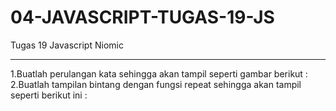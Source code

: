 # 04-JAVASCRIPT-TUGAS-19-JS
Tugas 19 Javascript Niomic
<hr>
1.Buatlah perulangan kata sehingga akan tampil seperti gambar berikut :
<br>
2.Buatlah tampilan bintang dengan fungsi repeat sehingga akan tampil seperti berikut ini :
<br>
